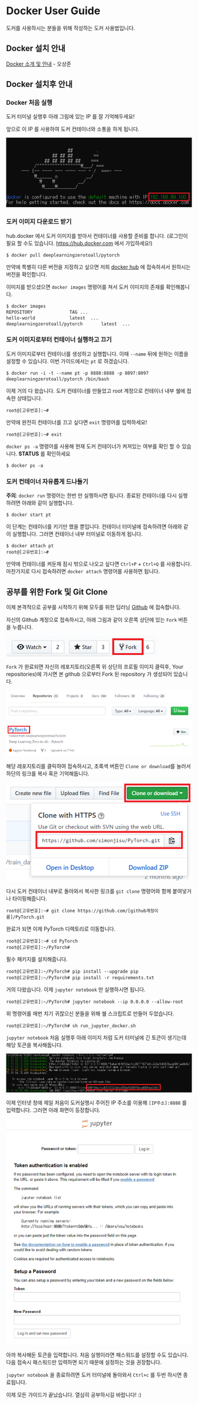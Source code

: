 # Docker User Guide

도커를 사용하시는 분들을 위해 작성하는 도커 사용법입니다.

## Docker 설치 안내

[Docker 소개 및 안내](https://youtu.be/7eldOrjQVi0) - 오상준

## Docker 설치후 안내

### Docker 처음 실행

도커 터미널 실행후 아래 그림에 있는 IP 를 잘 기억해두세요! 

앞으로 이 IP 를 사용하여 도커 컨테이너와 소통을 하게 됩니다.

![이미지](figs/docker_ip.png)

### 도커 이미지 다운로드 받기

hub.docker 에서 도커 이미지를 받아서 컨테이너를 사용할 준비를 합니다. (로그인이 필요 할 수도 있습니다. https://hub.docker.com 에서 가입하세요!)

```
$ docker pull deeplearningzerotoall/pytorch
```

만약에 특별히 다른 버전을 지정하고 싶으면 저희 [docker hub](https://hub.docker.com/r/deeplearningzerotoall/pytorch) 에 접속하셔서 원하시는 버전을 확인합니다. 

이미지를 받으셨으면 `docker images` 명령어를 쳐서 도커 이미지의 존재를 확인해봅니다.

```
$ docker images
REPOSITORY				TAG	...
hello-world				latest	... 
deeplearningzerotoall/pytorch		latest	...
```

### 도커 이미지로부터 컨테이너 실행하고 끄기

도커 이미지로부터 컨테이너를 생성하고 실행합니다. 이때 `--name` 뒤에 원하는 이름을 설정할 수 있습니다. 이번 가이드에서는 `pt` 로 하겠습니다.

```
$ docker run -i -t --name pt -p 8888:8888 -p 8097:8097 deeplearningzerotoall/pytorch /bin/bash
```

이제 거의 다 왔습니다. 도커 컨테이너를 만들었고 root 계정으로 컨테이너 내부 쉘에 접속한 상태입니다.

```
root@[고유번호]:~#
```

만약에 완전히 컨테이너를 끄고 싶다면 `exit` 명령어를 입력하세요!

```
root@[고유번호]:~# exit
```

`docker ps -a` 명령어를 사용해 현재 도커 컨테이너가 켜져있는 여부를 확인 할 수 있습니다. **STATUS** 를 확인하세요

```
$ docker ps -a
```

### 도커 컨테이너 자유롭게 드나들기

**주의**: `docker run` 명령어는 한번 만 실행하시면 됩니다. 종료된 컨테이너를 다시 실행하려면 아래와 같이 실행합니다.

```
$ docker start pt
```

이 단계는 컨테이너를 키기만 했을 뿐입니다. 컨테이너 터미널에 접속하려면 아래와 같이 실행합니다. 그러면 컨테이너 내부 터미널로 이동하게 됩니다.

```
$ docker attach pt
root@[고유번호]:~#
```

만약에 컨테이너를 켜둔채 잠시 밖으로 나오고 싶다면 `Ctrl+P` + `Ctrl+Q` 를 사용합니다. 마찬가지로 다시 접속하려면 `docker attach` 명령어를 사용하면 됩니다.

## 공부를 위한 Fork 및 Git Clone

이제 본격적으로 공부를 시작하기 위해 모두를 위한 딥러닝 [Github](https://github.com/deeplearningzerotoall/PyTorch) 에 접속합니다.

자신의 Github 계정으로 접속하시고, 아래 그림과 같이 오른쪽 상단에 있는 `Fork` 버튼을 누릅니다.

![이미지](figs/fork.png)

`Fork` 가 완료되면 자신의 레포지토리(오른쪽 위 상단의 프로필 이미지 클릭후, Your repositories)에 가시면 본 github 으로부터 Fork 된 repository 가 생성되어 있습니다. 

![이미지](figs/fork_after.png)

해당 레포지토리를 클릭하여 접속하시고, 초록색 버튼인 `Clone or download`를 눌러서 하단의 링크를 복사 혹은 기억해둡니다.

![이미지](figs/clone.png)

다시 도커 컨테이너 내부로 돌아와서 복사한 링크를 `git clone` 명령어와 함께 붙여넣거나 타이핑해줍니다.

```
root@[고유번호]:~# git clone https://github.com/[github계정이름]/PyTorch.git
```

완료가 되면 이제 PyTorch 디렉토리로 이동합니다. 

```
root@[고유번호]:~# cd PyTorch
root@[고유번호]:~/PyTorch# 
```

필수 패키지를 설치해줍니다.

```
root@[고유번호]:~/PyTorch# pip install --upgrade pip
root@[고유번호]:~/PyTorch# pip install -r requirements.txt
```

거의 다왔습니다. 이제 `jupyter notebook` 만 실행하시면 됩니다.

```
root@[고유번호]:~/PyTorch# jupyter notebook --ip 0.0.0.0 --allow-root
```

위 명령어를 매번 치기 귀찮으신 분들을 위해 쉘 스크립트로 만들어 두었습니다.

```
root@[고유번호]:~/PyTorch# sh run_jupyter_docker.sh
```

`jupyter notebook` 처음 실행후 아래 이미지 처럼 도커 터미널에 긴 토큰이 생기는데 해당 토큰을 복사해둡니다.

![이미지](figs/jupyter_token.png)

이제 인터넷 창에 제일 처음이 도커실행시 주어진 IP 주소를 이용해 `[IP주소]:8888` 를 입력합니다. 그러면 아래 화면이 등장합니다.

![이미지](figs/jupyter_allow_root.png)

아까 복사해둔 토큰을 입력합니다. 처음 실행이라면 패스워드를 설정할 수도 있습니다. 다음 접속시 패스워드만 입력하면 되기 때문에 설정하는 것을 권장합니다.

`jupyter notebook` 을 종료하려면 도커 터미널에 돌아와서 `Ctrl+c` 를 두번 하시면 종료됩니다.

이제 모든 가이드가 끝났습니다. 열심히 공부하시길 바랍니다! :)



